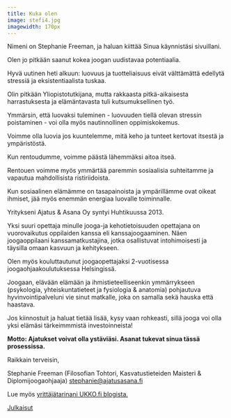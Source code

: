 ```yaml
---
title: Kuka olen
image: stefi4.jpg
imagewidth: 170px
---
```


Nimeni on Stephanie Freeman, ja haluan kiittää Sinua käynnistäsi sivuillani.

Olen jo pitkään saanut kokea joogan uudistavaa potentiaalia.

Hyvä uutinen heti alkuun: luovuus ja tuotteliaisuus eivät välttämättä edellytä stressiä ja eksistentiaalista tuskaa. 

Olin pitkään Yliopistotutkijana, mutta rakkaasta pitkä-aikaisesta harrastuksesta ja elämäntavasta tuli kutsumuksellinen työ. 

Ymmärsin, että luovaksi tuleminen - luovuuden tiellä olevan stressin poistaminen - voi olla myös nautinnollinen oppimiskokemus.

Voimme olla luovia jos kuuntelemme, mitä keho ja tunteet kertovat itsestä ja ympäristöstä.

Kun rentoudumme, voimme päästä lähemmäksi aitoa itseä.

Rentouen voimme myös ymmärtää paremmin sosiaalisia suhteitamme ja vapautua mahdollisista ristiriidoista.

Kun sosiaalinen elämämme on tasapainoista ja ympärillämme ovat oikeat ihmiset, jää myös enemmän energiaa luovalle toiminnalle. 

Yritykseni Ajatus & Asana Oy syntyi Huhtikuussa 2013.

Yksi suuri opettaja minulle jooga-ja kehotietoisuuden opettajana on vuorovaikutus oppilaiden kanssa eli kanssajoogaaminen. Näen joogaoppilaani kanssamatkustajina, jotka osallistuvat intohimoisesti ja täysilla omaan kasvuun ja kehitykseen.

Olen myös kouluttautunut joogaopettajaksi 2-vuotisessa joogaohjaakoulutuksessa Helsingissä. 

Joogaan, elävään elämään ja ihmistieteelliseenkin ymmärrykseen (psykologia, yhteiskuntatieteet ja fysiologia & anatomia) pohjautuva hyvinvointipalveluni vie sinut matkalle, joka on samalla sekä hauska että haastava. 


Jos kiinnostuit ja haluat tietää lisää, kysy vaan rohkeasti, sillä jooga voi olla yksi elämäsi tärkeimmmistä investoinneista!

**Motto: Ajatukset voivat olla ystäviäsi. Asanat tukevat sinua tässä prosessissa.**

Raikkain terveisin,

Stephanie Freeman (Filosofian Tohtori, Kasvatustieteiden Maisteri & Diplomijoogaohjaaja)
[stephanie@ajatusasana.fi](mailto:stephanie@ajatusasana.fi)

Lue myös [yrittäjätarinani UKKO.fi blogista.](http://www.ukko.fi/tutkijasta-joogayrittajaksi-stephanie-freeman/)

[Julkaisut](/julkaisut.html)

